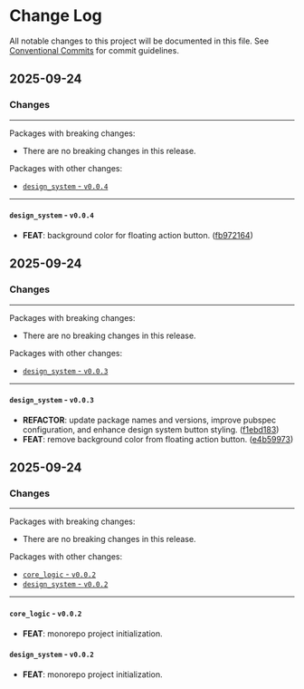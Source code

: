 # Change Log

All notable changes to this project will be documented in this file.
See [Conventional Commits](https://conventionalcommits.org) for commit guidelines.

## 2025-09-24

### Changes

---

Packages with breaking changes:

 - There are no breaking changes in this release.

Packages with other changes:

 - [`design_system` - `v0.0.4`](#design_system---v004)

---

#### `design_system` - `v0.0.4`

 - **FEAT**: background color for floating action button. ([fb972164](https://github.com/adamcoder2/fluttercon_monorepo_example.git/commit/fb9721641982a97c6742fb65da270e4025bda328))


## 2025-09-24

### Changes

---

Packages with breaking changes:

 - There are no breaking changes in this release.

Packages with other changes:

 - [`design_system` - `v0.0.3`](#design_system---v003)

---

#### `design_system` - `v0.0.3`

 - **REFACTOR**: update package names and versions, improve pubspec configuration, and enhance design system button styling. ([f1ebd183](https://github.com/adamcoder2/fluttercon_monorepo_example.git/commit/f1ebd183349eca4902db2b9f5224f39a7465e6ee))
 - **FEAT**: remove background color from floating action button. ([e4b59973](https://github.com/adamcoder2/fluttercon_monorepo_example.git/commit/e4b599733263d9f469f0f400252b9ec724a5ea74))


## 2025-09-24

### Changes

---

Packages with breaking changes:

 - There are no breaking changes in this release.

Packages with other changes:

 - [`core_logic` - `v0.0.2`](#core_logic---v002)
 - [`design_system` - `v0.0.2`](#design_system---v002)

---

#### `core_logic` - `v0.0.2`

 - **FEAT**: monorepo project initialization.

#### `design_system` - `v0.0.2`

 - **FEAT**: monorepo project initialization.

